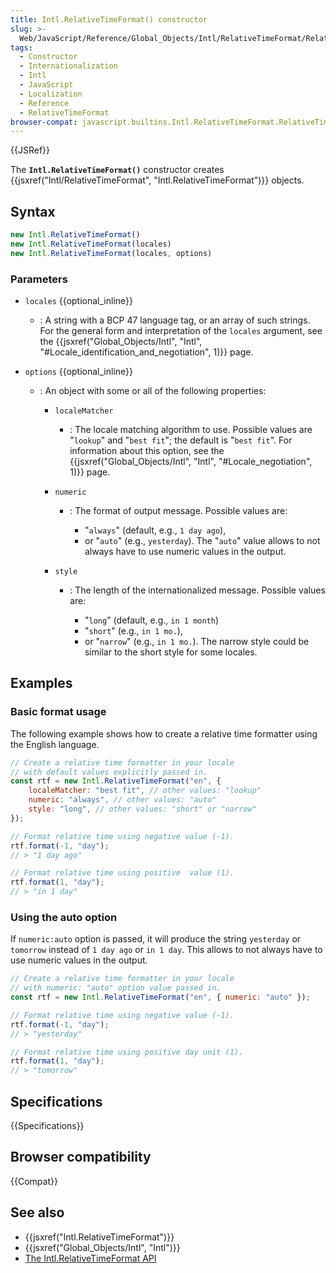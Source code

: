 ```yaml
---
title: Intl.RelativeTimeFormat() constructor
slug: >-
  Web/JavaScript/Reference/Global_Objects/Intl/RelativeTimeFormat/RelativeTimeFormat
tags:
  - Constructor
  - Internationalization
  - Intl
  - JavaScript
  - Localization
  - Reference
  - RelativeTimeFormat
browser-compat: javascript.builtins.Intl.RelativeTimeFormat.RelativeTimeFormat
---
```

{{JSRef}}

The **`Intl.RelativeTimeFormat()`** constructor creates
{{jsxref("Intl/RelativeTimeFormat", "Intl.RelativeTimeFormat")}}
objects.

## Syntax

```js
new Intl.RelativeTimeFormat()
new Intl.RelativeTimeFormat(locales)
new Intl.RelativeTimeFormat(locales, options)
```

### Parameters

- `locales` {{optional_inline}}
  - : A string with a BCP 47 language tag, or an array of such strings. For the
    general form and interpretation of the `locales` argument, see the
    {{jsxref("Global_Objects/Intl", "Intl", "#Locale_identification_and_negotiation", 1)}}
    page.
- `options` {{optional_inline}}

  - : An object with some or all of the following properties:

    - `localeMatcher`
      - : The locale matching algorithm to use. Possible values are "`lookup`"
        and "`best fit`"; the default is "`best fit`". For information about
        this option, see the
        {{jsxref("Global_Objects/Intl", "Intl", "#Locale_negotiation", 1)}}
        page.
    - `numeric`

      - : The format of output message. Possible values are:

        - "`always`" (default, e.g., `1 day ago`),
        - or "`auto`" (e.g., `yesterday`). The "`auto`" value allows to not
          always have to use numeric values in the output.

    - `style`

      - : The length of the internationalized message. Possible values are:

        - "`long`" (default, e.g., `in 1 month`)
        - "`short`" (e.g., `in 1 mo.`),
        - or "`narrow`" (e.g., `in 1 mo.`). The narrow style could be similar to
          the short style for some locales.

## Examples

### Basic format usage

The following example shows how to create a relative time formatter using the
English language.

```js
// Create a relative time formatter in your locale
// with default values explicitly passed in.
const rtf = new Intl.RelativeTimeFormat("en", {
    localeMatcher: "best fit", // other values: "lookup"
    numeric: "always", // other values: "auto"
    style: "long", // other values: "short" or "narrow"
});

// Format relative time using negative value (-1).
rtf.format(-1, "day");
// > "1 day ago"

// Format relative time using positive  value (1).
rtf.format(1, "day");
// > "in 1 day"
```

### Using the auto option

If `numeric:auto` option is passed, it will produce the string `yesterday` or
`tomorrow` instead of `1 day ago` or `in 1 day`. This allows to not always have
to use numeric values in the output.

```js
// Create a relative time formatter in your locale
// with numeric: "auto" option value passed in.
const rtf = new Intl.RelativeTimeFormat("en", { numeric: "auto" });

// Format relative time using negative value (-1).
rtf.format(-1, "day");
// > "yesterday"

// Format relative time using positive day unit (1).
rtf.format(1, "day");
// > "tomorrow"
```

## Specifications

{{Specifications}}

## Browser compatibility

{{Compat}}

## See also

- {{jsxref("Intl.RelativeTimeFormat")}}
- {{jsxref("Global_Objects/Intl", "Intl")}}
- [The Intl.RelativeTimeFormat API](https://developers.google.com/web/updates/2018/10/intl-relativetimeformat)
